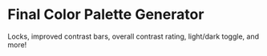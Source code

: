 # Final Color Palette Generator

Locks, improved contrast bars, overall contrast rating, light/dark toggle, and more!